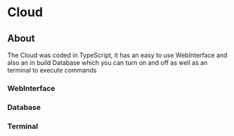 # Cloud
## About
The Cloud was coded in TypeScript, it has an easy to use WebInterface and also an in build Database which you can turn on and off as well as an terminal to execute commands
### WebInterface
### Database
### Terminal
